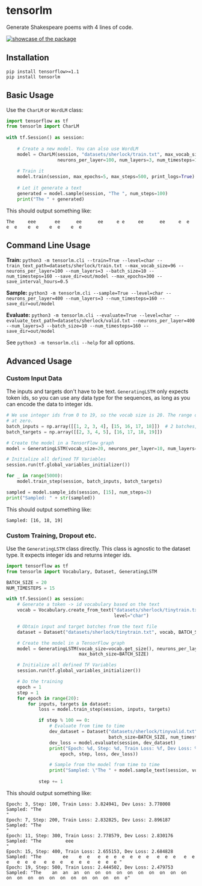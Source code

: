 # tensorlm

Generate Shakespeare poems with 4 lines of code.

<a href="http://www.mlowl.com/post/character-language-model-lstm-tensorflow/" target="_blank">[![showcase of the package](http://i.cubeupload.com/8Cm5RQ.gif)](http://www.mlowl.com/post/character-language-model-lstm-tensorflow/)</a>

## Installation

    pip install tensorflow>=1.1
    pip install tensorlm
    
## Basic Usage

Use the `CharLM` or `WordLM` class:
```python
import tensorflow as tf
from tensorlm import CharLM
    
with tf.Session() as session:
    
    # Create a new model. You can also use WordLM
    model = CharLM(session, "datasets/sherlock/train.txt", max_vocab_size=96,
                   neurons_per_layer=100, num_layers=3, num_timesteps=15)
    
    # Train it 
    model.train(session, max_epochs=5, max_steps=500, print_logs=True)
    
    # Let it generate a text
    generated = model.sample(session, "The ", num_steps=100)
    print("The " + generated)
```

This should output something like:

    The     eee       ee      ee      ee     e e     ee      ee     e  e    e  e    e  e    e  e    e  e 
  
## Command Line Usage

**Train:** 
`python3 -m tensorlm.cli --train=True --level=char --train_text_path=datasets/sherlock/train.txt --max_vocab_size=96 --neurons_per_layer=100 --num_layers=3 --batch_size=10 --num_timesteps=160 --save_dir=out/model --max_epochs=300 --save_interval_hours=0.5`

**Sample:**
`python3 -m tensorlm.cli --sample=True --level=char --neurons_per_layer=400 --num_layers=3 --num_timesteps=160 --save_dir=out/model`

**Evaluate:**
`python3 -m tensorlm.cli --evaluate=True --level=char --evaluate_text_path=datasets/sherlock/valid.txt --neurons_per_layer=400 --num_layers=3 --batch_size=10 --num_timesteps=160 --save_dir=out/model`


See `python3 -m tensorlm.cli --help` for all options.

## Advanced Usage

### Custom Input Data

The inputs and targets don't have to be text. `GeneratingLSTM` only expects token ids, so you can use any data type for the sequences, as long as you can encode the data to integer ids.
```python
# We use integer ids from 0 to 19, so the vocab size is 20. The range of ids must always start
# at zero.
batch_inputs = np.array([[1, 2, 3, 4], [15, 16, 17, 18]])  # 2 batches, 4 time steps each
batch_targets = np.array([[2, 3, 4, 5], [16, 17, 18, 19]])

# Create the model in a TensorFlow graph
model = GeneratingLSTM(vocab_size=20, neurons_per_layer=10, num_layers=2, max_batch_size=2)

# Initialize all defined TF Variables
session.run(tf.global_variables_initializer())

for _ in range(5000):
    model.train_step(session, batch_inputs, batch_targets)

sampled = model.sample_ids(session, [15], num_steps=3)
print("Sampled: " + str(sampled))
```

This should output something like:

    Sampled: [16, 18, 19]

### Custom Training, Dropout etc.

Use the `GeneratingLSTM` class directly. This class is agnostic to the dataset type. It expects integer ids and returns integer ids.

```python
import tensorflow as tf
from tensorlm import Vocabulary, Dataset, GeneratingLSTM

BATCH_SIZE = 20
NUM_TIMESTEPS = 15

with tf.Session() as session:
    # Generate a token -> id vocabulary based on the text
    vocab = Vocabulary.create_from_text("datasets/sherlock/tinytrain.txt", max_vocab_size=96,
                                        level="char")

    # Obtain input and target batches from the text file
    dataset = Dataset("datasets/sherlock/tinytrain.txt", vocab, BATCH_SIZE, NUM_TIMESTEPS)

    # Create the model in a TensorFlow graph
    model = GeneratingLSTM(vocab_size=vocab.get_size(), neurons_per_layer=100, num_layers=2,
                           max_batch_size=BATCH_SIZE)

    # Initialize all defined TF Variables
    session.run(tf.global_variables_initializer())

    # Do the training
    epoch = 1
    step = 1
    for epoch in range(20):
        for inputs, targets in dataset:
            loss = model.train_step(session, inputs, targets)

            if step % 100 == 0:
                # Evaluate from time to time
                dev_dataset = Dataset("datasets/sherlock/tinyvalid.txt", vocab,
                                      batch_size=BATCH_SIZE, num_timesteps=NUM_TIMESTEPS)
                dev_loss = model.evaluate(session, dev_dataset)
                print("Epoch: %d, Step: %d, Train Loss: %f, Dev Loss: %f" % (
                    epoch, step, loss, dev_loss))

                # Sample from the model from time to time
                print("Sampled: \"The " + model.sample_text(session, vocab, "The ") + "\"")
                
            step += 1
```

This should output something like:

    Epoch: 3, Step: 100, Train Loss: 3.824941, Dev Loss: 3.778008
    Sampled: "The                                                                                                     "
    Epoch: 7, Step: 200, Train Loss: 2.832825, Dev Loss: 2.896187
    Sampled: "The                                                                                                     "
    Epoch: 11, Step: 300, Train Loss: 2.778579, Dev Loss: 2.830176
    Sampled: "The         eee                                                                                         "
    Epoch: 15, Step: 400, Train Loss: 2.655153, Dev Loss: 2.684828
    Sampled: "The        ee    e  e   e  e  e  e  e  e  e   e  e  e   e  e  e   e  e  e   e  e  e   e  e  e   e  e  e "
    Epoch: 19, Step: 500, Train Loss: 2.444502, Dev Loss: 2.479753
    Sampled: "The    an  an  an  on  on  on  on  on  on  on  on  on  on  on  on  on  on  on  on  on  on  on  on  on  o"
